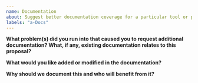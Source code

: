 ```yaml
---
name: Documentation
about: Suggest better documentation coverage for a particular tool or process.
labels: "a-Docs"
---
```


<!--
  Before opening a new issue, please search existing issues:  https://github.com/reposense/RepoSense/issues
-->

**What problem(s) did you run into that caused you to request additional documentation? What, if any, existing documentation relates to this proposal?**
<!--
    Mention the part of the documentation you're referring to 
    and how it relates to your request.
-->


**What would you like added or modified in the documentation?**
<!-- 
    Summarize the suggested addition to or 
    modification of existing documentation.  
-->


**Why should we document this and who will benefit from it?**
<!--
    Here would be a good place to talk about the motivation
    behind adding this documentation.
-->
